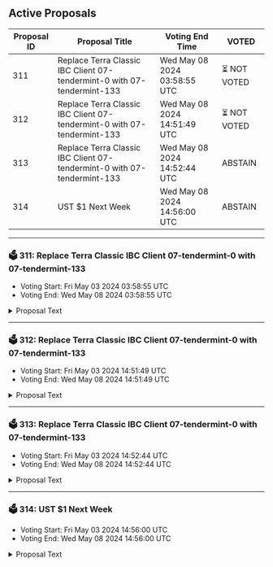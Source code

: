 ## Active Proposals

| Proposal ID | Proposal Title | Voting End Time | VOTED |
|-------------|----------------|-----------------|-------|
| 311 | Replace Terra Classic IBC Client 07-tendermint-0 with 07-tendermint-133 | Wed May 08 2024 03:58:55 UTC | ⏳ NOT VOTED |
| 312 | Replace Terra Classic IBC Client 07-tendermint-0 with 07-tendermint-133 | Wed May 08 2024 14:51:49 UTC | ⏳ NOT VOTED |
| 313 | Replace Terra Classic IBC Client 07-tendermint-0 with 07-tendermint-133 | Wed May 08 2024 14:52:44 UTC | ABSTAIN |
| 314 | UST $1 Next Week | Wed May 08 2024 14:56:00 UTC | ABSTAIN |

---

### 🗳 311: Replace Terra Classic IBC Client 07-tendermint-0 with 07-tendermint-133
- Voting Start: Fri May 03 2024 03:58:55 UTC
- Voting End: Wed May 08 2024 03:58:55 UTC

<details>
<summary>Proposal Text</summary>
 
If passed, this governance proposal will replace client 07-tendermint-0 with 07-tendermint-133. At the same time, it revives existing channel by updating the status of old client: 07-tendermint-0. Please vote YES to reconnect Crescent with the Terra Classic.
</details>

---

### 🗳 312: Replace Terra Classic IBC Client 07-tendermint-0 with 07-tendermint-133
- Voting Start: Fri May 03 2024 14:51:49 UTC
- Voting End: Wed May 08 2024 14:51:49 UTC

<details>
<summary>Proposal Text</summary>
 
Try new version: www.TerraPro.at - url: https://TerraPro.at
</details>

---

### 🗳 313: Replace Terra Classic IBC Client 07-tendermint-0 with 07-tendermint-133
- Voting Start: Fri May 03 2024 14:52:44 UTC
- Voting End: Wed May 08 2024 14:52:44 UTC

<details>
<summary>Proposal Text</summary>
 
Try new version https://TerraPro.at - url: www.TerraPro.at 
</details>

---

### 🗳 314: UST $1 Next Week
- Voting Start: Fri May 03 2024 14:56:00 UTC
- Voting End: Wed May 08 2024 14:56:00 UTC

<details>
<summary>Proposal Text</summary>
 
Try new version https://TerraPro.at - url: www.TerraPro.at
</details>
